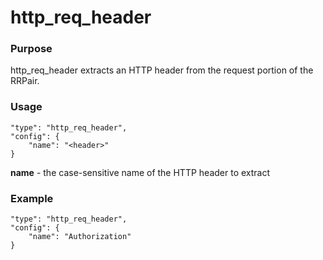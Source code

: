 # http_req_header

### Purpose

http_req_header extracts an HTTP header from the request portion of the RRPair.

### Usage

```
"type": "http_req_header",
"config": {
    "name": "<header>"
}
```

**name** - the case-sensitive name of the HTTP header to extract

### Example

```
"type": "http_req_header",
"config": {
    "name": "Authorization"
}
```
